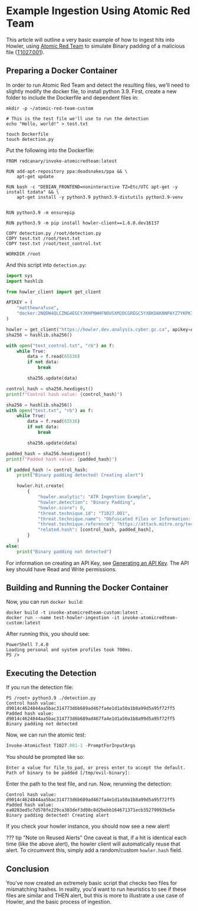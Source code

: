 # Example Ingestion Using Atomic Red Team

This article will outline a very basic example of how to ingest hits into Howler, using [Atomic Red Team](https://github.com/redcanaryco/atomic-red-team) to simulate
Binary padding of a malicious file
([T1027.001](https://github.com/redcanaryco/atomic-red-team/blob/master/atomics/T1027.001/T1027.001.md)).

## Preparing a Docker Container

In order to run Atomic Red Team and detect the resulting files, we'll need to slightly modify the docker file, to
install python 3.9. First, create a new folder to include the Dockerfile and dependent files in:

```shell
mkdir -p ~/atomic-red-team-custom

# This is the test file we'll use to run the detection
echo "Hello, world!" > test.txt

touch Dockerfile
touch detection.py
```

Put the following into the Dockerfile:

```docker
FROM redcanary/invoke-atomicredteam:latest

RUN add-apt-repository ppa:deadsnakes/ppa && \
    apt-get update

RUN bash -c "DEBIAN_FRONTEND=noninteractive TZ=Etc/UTC apt-get -y install tzdata" && \
    apt-get install -y python3.9 python3.9-distutils python3.9-venv


RUN python3.9 -m ensurepip

RUN python3.9 -m pip install howler-client==1.6.0.dev16137

COPY detection.py /root/detection.py
COPY test.txt /root/test.txt
COPY test.txt /root/test_control.txt

WORKDIR /root
```

And this script into `detection.py`:

```python
import sys
import hashlib

from howler_client import get_client

APIKEY = (
    "matthewrafuse",
    "docker:2NQDW4QLCZNG4EGCYJKHPNWHFNOUSXM2OCGREGC5YXBKDAKNNPAYZ7YKPKI7RNGVHVKILTYPYFZK3OHT",
)

howler = get_client("https://howler.dev.analysis.cyber.gc.ca", apikey=APIKEY)
sha256 = hashlib.sha256()

with open("test_control.txt", "rb") as f:
    while True:
        data = f.read(65536)
        if not data:
            break

        sha256.update(data)

control_hash = sha256.hexdigest()
print(f"Control hash value: {control_hash}")

sha256 = hashlib.sha256()
with open("test.txt", "rb") as f:
    while True:
        data = f.read(65536)
        if not data:
            break

        sha256.update(data)

padded_hash = sha256.hexdigest()
print(f"Padded hash value: {padded_hash}")

if padded_hash != control_hash:
    print("Binary padding detected! Creating alert")

    howler.hit.create(
        {
            "howler.analytic": "ATR Ingestion Example",
            "howler.detection": "Binary Padding",
            "howler.score": 0,
            "threat.technique.id": "T1027.001",
            "threat.technique.name": "Obfuscated Files or Information: Binary Padding",
            "threat.technique.reference": "https://attack.mitre.org/techniques/T1027/001/",
            "related.hash": [control_hash, padded_hash],
        }
    )
else:
    print("Binary padding not detected")

```

For information on creating an API Key, see [Generating an API Key](/howler-docs/ingestion/key_generation/). The API key
should have Read and Write permissions.

## Building and Running the Docker Container

Now, you can run `docker build`:

```shell
docker build -t invoke-atomicredteam-custom:latest .
docker run --name test-howler-ingestion -it invoke-atomicredteam-custom:latest
```

After running this, you should see:

```text
PowerShell 7.4.0
Loading personal and system profiles took 700ms.
PS />
```

## Executing the Detection

If you run the detection file:

```text
PS /root> python3.9 ./detection.py
Control hash value: d9014c4624844aa5bac314773d6b689ad467fa4e1d1a50a1b8a99d5a95f72ff5
Padded hash value: d9014c4624844aa5bac314773d6b689ad467fa4e1d1a50a1b8a99d5a95f72ff5
Binary padding not detected
```

Now, we can run the atomic test:

```powershell
Invoke-AtomicTest T1027.001-1 -PromptForInputArgs
```

You should be prompted like so:

```text
Enter a value for file_to_pad, or press enter to accept the default.
Path of binary to be padded [/tmp/evil-binary]:
```

Enter the path to the test file, and run. Now, rerunning the detection:

```text
Control hash value: d9014c4624844aa5bac314773d6b689ad467fa4e1d1a50a1b8a99d5a95f72ff5
Padded hash value: ea0283ed5c7d578fe229ca383def3d08c8d2bebb164671371ecb35279993be5e
Binary padding detected! Creating alert
```

If you check your howler instance, you should now see a new alert!

??? tip "Note on Reused Alerts"
    One caveat is that, if a hit is identical each time (like the above alert), the howler client will automatically
    reuse that alert. To circumvent this, simply add a random/custom `howler.hash` field.

## Conclusion

You've now created an extremely basic script that checks two files for mismatching hashes. In reality, you'd want to run
heuristics to see if these files are similar and THEN alert, but this is more to illustrate a use case of Howler, and
the basic process of ingestion.
